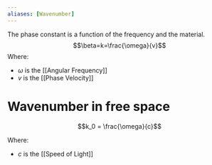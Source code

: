 ```yaml
---
aliases: [Wavenumber]
---
```

The phase constant is a function of the frequency and the material.
$$\beta=k=\frac{\omega}{v}$$
Where:
- $\omega$ is the [[Angular Frequency]]
- $v$ is the [[Phase Velocity]]

# Wavenumber in free space

$$k_0 = \frac{\omega}{c}$$

Where:
- $c$ is the [[Speed of Light]]